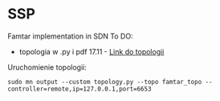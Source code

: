 # SSP
Famtar implementation in SDN 
To DO:
- topologia w .py i pdf 17.11  - [Link do topologii](https://drive.google.com/file/d/1A1mx-bOT8FbdT1UVJ90aDUqZbWwauzwm/view?usp=sharing)

Uruchomienie topologii:

```
sudo mn output --custom topology.py --topo famtar_topo --controller=remote,ip=127.0.0.1,port=6653
```

